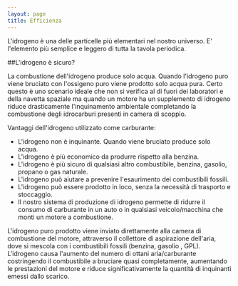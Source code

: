 ```yaml
---
layout: page
title: Efficienza
---
```


L'idrogeno è una delle particelle più elementari nel nostro universo. E' l'elemento più semplice e leggero di tutta la tavola periodica.

##L'idrogeno è sicuro?

La combustione dell'idrogeno produce solo acqua. Quando l'idrogeno puro viene bruciato con l'ossigeno puro viene prodotto solo acqua pura. Certo questo è uno scenario ideale che non si verifica al di fuori dei laboratori e della navetta spaziale ma quando un motore ha un supplemento di idrogeno riduce drasticamente l'inquinamento ambientale completando la combustione degli idrocarburi presenti in camera di scoppio.

Vantaggi dell'idrogeno utilizzato come carburante:

- L'idrogeno non è inquinante. Quando viene bruciato produce solo acqua.
- L'idrogeno è più economico da produrre rispetto alla benzina.
- L'idrogeno è più sicuro di qualsiasi altro combustibile, benzina, gasolio, propano o gas naturale.
- L'idrogeno può aiutare a prevenire l'esaurimento dei combustibili fossili.
- L'idrogeno può essere prodotto in loco, senza la necessità di trasporto e stoccaggio.
- Il nostro sistema di produzione di idrogeno permette di ridurre il consumo di carburante in un auto o in qualsiasi veicolo/macchina che monti un motore a combustione.

L'idrogeno puro prodotto viene inviato direttamente alla camera di combustione del motore, attraverso il collettore di aspirazione dell'aria, dove si mescola con i combustibili fossili (benzina, gasolio , GPL). L'idrogeno causa l'aumento del numero di ottani aria/carburante costringendo il combustibile a bruciare quasi completamente, aumentando le prestazioni del motore e riduce significativamente la quantità di inquinanti emessi dallo scarico.